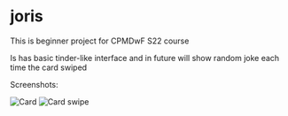 # joris

This is beginner project for CPMDwF S22 course

Is has basic tinder-like interface and in future will show random joke each time the card swiped

Screenshots:

![Card](./images/S1.png "Card")
![Card swipe](./images/S2.png "Card swipe")
